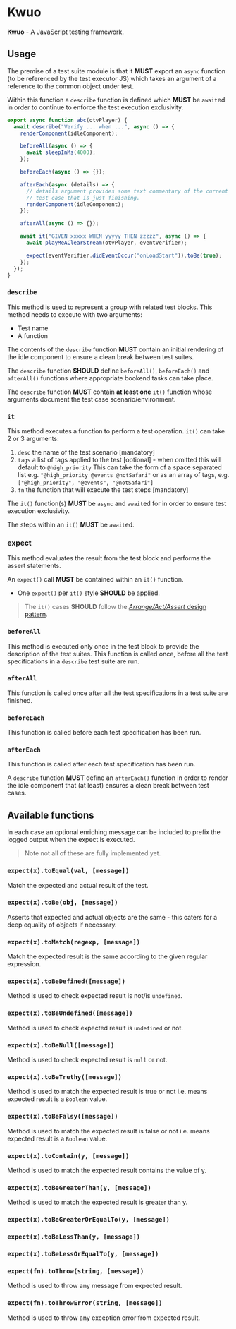 # Kwuo

**Kwuo** - A JavaScript testing framework.

## Usage

The premise of a test suite module is that it **MUST** export an `async` function (to be referenced by the test executor JS) which takes an argument of a reference to the common object under test.

Within this function a `describe` function is defined which **MUST** be `await`ed in order to continue to enforce the test execution exclusivity.

```javascript
export async function abc(otvPlayer) {
  await describe("Verify ... when ...", async () => {
    renderComponent(idleComponent);

    beforeAll(async () => {
      await sleepInMs(4000);
    });

    beforeEach(async () => {});

    afterEach(async (details) => {
      // details argument provides some text commentary of the current
      // test case that is just finishing.
      renderComponent(idleComponent);
    });

    afterAll(async () => {});

    await it("GIVEN xxxxx WHEN yyyyy THEN zzzzz", async () => {
      await playMeAClearStream(otvPlayer, eventVerifier);

      expect(eventVerifier.didEventOccur("onLoadStart")).toBe(true);
    });
  });
}
```

### `describe`

This method is used to represent a group with related test blocks. This method needs to execute with two arguments:

- Test name
- A function

The contents of the `describe` function **MUST** contain an initial rendering of the idle component to ensure a clean break between test suites.

The `describe` function **SHOULD** define `beforeAll()`, `beforeEach()` and `afterAll()` functions where appropriate bookend tasks can take place.

The `describe` function **MUST** contain **at least one** `it()` function whose arguments document the test case scenario/environment.

### `it`

This method executes a function to perform a test operation.
`it()` can take 2 or 3 arguments:
1. `desc` the name of the test scenario [mandatory]
1. `tags` a list of tags applied to the test [optional] - when omitted this will default to `@high_priority`
   This can take the form of a space separated list e.g. `"@high_priority @events @notSafari"` or as an array of tags,
   e.g. `["@high_priority", "@events", "@notSafari"]`
1. `fn` the function that will execute the test steps [mandatory]

The `it()` function(s) **MUST** be `async` and `await`ed for in order to ensure test execution exclusivity.

The steps within an `it()` **MUST** be `await`ed.

### expect

This method evaluates the result from the test block and performs the assert statements.

An `expect()` call **MUST** be contained within an `it()` function.

- One `expect()` per `it()` style **SHOULD** be applied.

> The `it()` cases **SHOULD** follow the [_Arrange/Act/Assert_ design pattern](https://java-design-patterns.com/patterns/arrange-act-assert/).

### `beforeAll`

This method is executed only once in the test block to provide the description of the test suites. This function is called once, before all the test specifications in a `describe` test suite are run.

### `afterAll`

This function is called once after all the test specifications in a test suite are finished.

### `beforeEach`

This function is called before each test specification has been run.

### `afterEach`

This function is called after each test specification has been run.

A `describe` function **MUST** define an `afterEach()` function in order to render the idle component that (at least) ensures a clean break between test cases.

## Available functions

In each case an optional enriching message can be included to prefix the logged output when the expect is executed.

> Note not all of these are fully implemented yet.

### `expect(x).toEqual(val, [message])`

Match the expected and actual result of the test.

### `expect(x).toBe(obj, [message])`

Asserts that expected and actual objects are the same - this caters for a deep equality of objects if necessary.

### `expect(x).toMatch(regexp, [message])`

Match the expected result is the same according to the given regular expression.

### `expect(x).toBeDefined([message])`

Method is used to check expected result is not/is `undefined`.

### `expect(x).toBeUndefined([message])`

Method is used to check expected result is `undefined` or not.

### `expect(x).toBeNull([message])`

Method is used to check expected result is `null` or not.

### `expect(x).toBeTruthy([message])`

Method is used to match the expected result is true or not i.e.
means expected result is a `Boolean` value.

### `expect(x).toBeFalsy([message])`

Method is used to match the expected result is false or not i.e. means expected result is a `Boolean` value.

### `expect(x).toContain(y, [message])`

Method is used to match the expected result contains the value of y.

### `expect(x).toBeGreaterThan(y, [message])`

Method is used to match the expected result is greater than y.

### `expect(x).toBeGreaterOrEqualTo(y, [message])`

### `expect(x).toBeLessThan(y, [message])`

### `expect(x).toBeLessOrEqualTo(y, [message])`

### `expect(fn).toThrow(string, [message])`

Method is used to throw any message from expected result.

### `expect(fn).toThrowError(string, [message])`

Method is used to throw any exception error from expected result.
